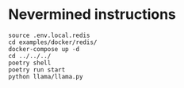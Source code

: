 # Nevermined instructions

```
source .env.local.redis
cd examples/docker/redis/
docker-compose up -d
cd ../../../
poetry shell
poetry run start
python llama/llama.py
```
